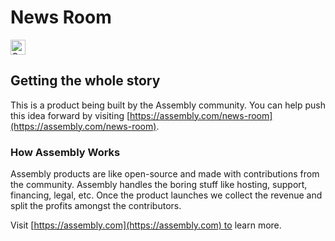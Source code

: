 # News Room

<a href="https://assembly.com/news-room/bounties?utm_campaign=assemblage&utm_source=news-room&utm_medium=repo_badge"><img src="https://asm-badger.herokuapp.com/news-room/badges/tasks.svg" height="24px" alt="Open Tasks" /></a>

## Getting the whole story

This is a product being built by the Assembly community. You can help push this idea forward by visiting [https://assembly.com/news-room](https://assembly.com/news-room).

### How Assembly Works

Assembly products are like open-source and made with contributions from the community. Assembly handles the boring stuff like hosting, support, financing, legal, etc. Once the product launches we collect the revenue and split the profits amongst the contributors.

Visit [https://assembly.com](https://assembly.com) to learn more.
